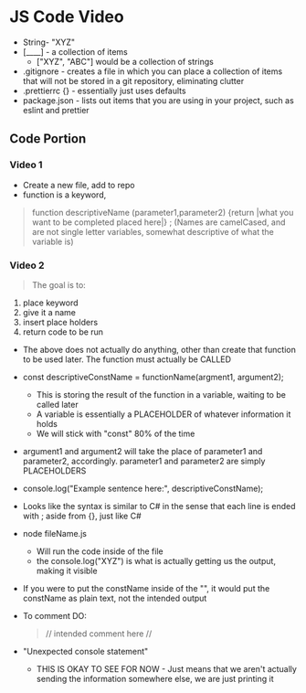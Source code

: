 # JS Code Video #
* String- "XYZ"
* [____] - a collection of items
  * ["XYZ", "ABC"] would be a collection of strings
* .gitignore - creates a file in which you can place a collection of items that will not be stored in a git repository, eliminating clutter
* .prettierrc {} - essentially just uses defaults
* package.json - lists out items that you are using in your project, such as eslint and prettier

## Code Portion ##
### Video 1 ###
* Create a new file, add to repo
* function is a keyword,
> function descriptiveName (parameter1,parameter2)
> {return |what you want to be completed placed here|} ; 
> (Names are camelCased, and are not single letter variables, somewhat descriptive of what the variable is)
### Video 2 ###
> The goal is to:  
1. place keyword
2. give it a name
3. insert place holders
4. return code to be run

* The above does not actually do anything, other than create that function to be used later. The function must actually be CALLED
  
* const descriptiveConstName = functionName(argment1, argument2);
  * This is storing the result of the function in a variable, waiting to be called later
  * A variable is essentially a PLACEHOLDER of whatever information it holds
  * We will stick with "const" 80% of the time
  
* argument1 and argument2 will take the place of parameter1 and parameter2, accordingly. parameter1 and parameter2 are simply PLACEHOLDERS

* console.log("Example sentence here:", descriptiveConstName);

* Looks like the syntax is similar to C# in the sense that each line is ended with ; aside from {}, just like C#

* node fileName.js
  * Will run the code inside of the file
  * the console.log("XYZ") is what is actually getting us the output, making it visible

* If you were to put the constName inside of the "", it would put the constName as plain text, not the intended output

* To comment DO:
  > // intended comment here //

* "Unexpected console statement"
  *   THIS IS OKAY TO SEE FOR NOW - Just means that we aren't actually sending the information somewhere else, we are just printing it
